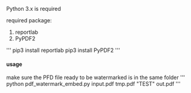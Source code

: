 Python 3.x is required

required package:
1. reportlab
2. PyPDF2

'''
pip3 install reportlab
pip3 install PyPDF2
'''

#### usage
make sure the PFD file ready to be watermarked is in the same folder
''' 
python pdf_watermark_embed.py input.pdf tmp.pdf "TEST" out.pdf
'''
